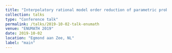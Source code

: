 ```yaml
---
title: "Interpolatory rational model order reduction of parametric problems lacking uniform inf-sup stability"
collection: talks
type: "Conference talk"
permalink: /talks/2019-10-02-talk-enumath
venue: "ENUMATH 2019"
date: 2019-10-02
location: "Egmond aan Zee, NL"
label: "main"
---
```

